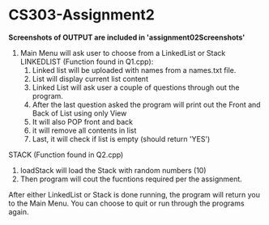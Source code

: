 # CS303-Assignment2

**Screenshots of OUTPUT are included in 'assignment02Screenshots'**
1. Main Menu will ask user to choose from a LinkedList or Stack
   LINKEDLIST (Function found in Q1.cpp):
   1. Linked list will be uploaded with names from a names.txt file.
   2. List will display current list content
   4.  Linked List will ask user a couple of questions through out the program.
   5.  After the last question asked the program will print out the Front and Back of List using only View
   6.  It will also POP front and back
   7.  it will remove all contents in list
   8.  Last, it will check if list is empty (should return 'YES')
  
  STACK (Function found in Q2.cpp)
  1. loadStack will load the Stack with random numbers (10)
  2. Then program will cout the fucntions required per the assignment. 

  After either LinkedList or Stack is done running, the program will return you to the Main Menu.
  You can choose to quit or run through the programs again. 
